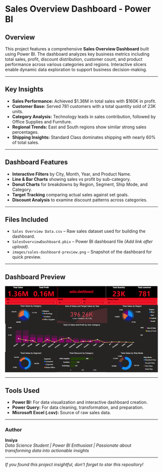 # Sales Overview Dashboard - Power BI

##  Overview
This project features a comprehensive **Sales Overview Dashboard** built using Power BI. The dashboard analyzes key business metrics including total sales, profit, discount distribution, customer count, and product performance across various categories and regions. Interactive slicers enable dynamic data exploration to support business decision-making.

---

## Key Insights
-  **Sales Performance:** Achieved $1.36M in total sales with $160K in profit.
-  **Customer Base:** Served 781 customers with a total quantity sold of 23K units.
-  **Category Analysis:** Technology leads in sales contribution, followed by Office Supplies and Furniture.
-  **Regional Trends:** East and South regions show similar strong sales percentages.
-  **Shipping Insights:** Standard Class dominates shipping with nearly 60% of total sales.

---

##  Dashboard Features
-  **Interactive Filters** by City, Month, Year, and Product Name.
-  **Line & Bar Charts** showing sales vs profit by sub-category.
-  **Donut Charts** for breakdowns by Region, Segment, Ship Mode, and Category.
-  **Target Tracking** comparing actual sales against set goals.
-  **Discount Analysis** to examine discount patterns across categories.

---

##  Files Included
- `Sales Overview Data.csv` – Raw sales dataset used for building the dashboard.
- `SalesOverviewDashboard.pbix` – Power BI dashboard file *(Add link after upload)*.
- `images/sales-dashboard-preview.png` – Snapshot of the dashboard for quick preview.

---

##  Dashboard Preview

![Sales Dashboard Preview](images/dashboard.png)

---

##  Tools Used
- **Power BI:** For data visualization and interactive dashboard creation.
- **Power Query:** For data cleaning, transformation, and preparation.
- **Microsoft Excel (.csv):** Source of raw sales data.

---

###  Author  
**Insiya**  
_Data Science Student | Power BI Enthusiast | Passionate about transforming data into actionable insights_

---

 *If you found this project insightful, don’t forget to star this repository!*



